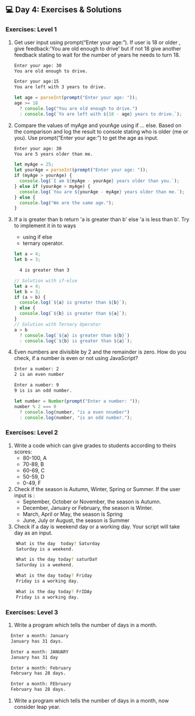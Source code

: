 ## 💻 Day 4: Exercises & Solutions

### Exercises: Level 1

1. Get user input using prompt(“Enter your age:”). If user is 18 or older , give feedback:'You are old enough to drive' but if not 18 give another feedback stating to wait for the number of years he needs to turn 18.

   ```sh
   Enter your age: 30
   You are old enough to drive.

   Enter your age:15
   You are left with 3 years to drive.
   ```

   ```js
   let age = parseInt(prompt("Enter your age: "));
   age >= 18
     ? console.log("You are old enough to drive.")
     : console.log(`Yo are left with ${18 - age} years to drive.`);
   ```

1. Compare the values of myAge and yourAge using if … else. Based on the comparison and log the result to console stating who is older (me or you). Use prompt(“Enter your age:”) to get the age as input.

   ```sh
   Enter your age: 30
   You are 5 years older than me.
   ```

   ```js
   let myAge = 25;
   let yourAge = parseInt(prompt("Enter your age: "));
   if (myAge > yourAge) {
     console.log(`I am ${myAge - yourAge} years older than you.`);
   } else if (yourAge > myAge) {
     console.log(`You are ${yourAge - myAge} years older than me.`);
   } else {
     console.log("We are the same age.");
   }
   ```

1. If a is greater than b return 'a is greater than b' else 'a is less than b'. Try to implement it in to ways

   - using if else
   - ternary operator.

   ```js
   let a = 4;
   let b = 3;
   ```

   ```sh
     4 is greater than 3
   ```

   ```js
   // Solution with if-else
   let a = 4;
   let b = 3;
   if (a > b) {
     console.log(`${a} is greater than ${b}`);
   } else {
     console.log(`${b} is greater than ${a}`);
   }
   // Solution with Ternary Operator
   a > b
     ? console.log(`${a} is greater than ${b}`)
     : console.log(`${b} is greater than ${a}`);
   ```

1. Even numbers are divisible by 2 and the remainder is zero. How do you check, if a number is even or not using JavaScript?

   ```sh
   Enter a number: 2
   2 is an even number

   Enter a number: 9
   9 is is an odd number.
   ```

   ```js
   let number = Number(prompt("Enter a number: "));
   number % 2 === 0
     ? console.log(number, "is a even nnumber")
     : console.log(number, "is an odd number.");
   ```

### Exercises: Level 2

1. Write a code which can give grades to students according to theirs scores:
   - 80-100, A
   - 70-89, B
   - 60-69, C
   - 50-59, D
   - 0-49, F
1. Check if the season is Autumn, Winter, Spring or Summer.
   If the user input is :
   - September, October or November, the season is Autumn.
   - December, January or February, the season is Winter.
   - March, April or May, the season is Spring
   - June, July or August, the season is Summer
1. Check if a day is weekend day or a working day. Your script will take day as an input.

```sh
    What is the day  today? Saturday
    Saturday is a weekend.

    What is the day today? saturDaY
    Saturday is a weekend.

    What is the day today? Friday
    Friday is a working day.

    What is the day today? FrIDAy
    Friday is a working day.
```

### Exercises: Level 3

1. Write a program which tells the number of days in a month.

```sh
  Enter a month: January
  January has 31 days.

  Enter a month: JANUARY
  January has 31 day

  Enter a month: February
  February has 28 days.

  Enter a month: FEbruary
  February has 28 days.
```

1. Write a program which tells the number of days in a month, now consider leap year.
